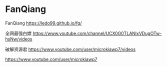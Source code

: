 # FanQiang
FanQiang
https://ledo99.github.io/fq/

全网最强白嫖
https://www.youtube.com/channel/UCX0G0TLANlxVDugOTw-hsNw/videos

破解资源君
https://www.youtube.com/user/microkiawp7/videos

https://www.youtube.com/user/microkiawp7
